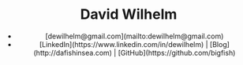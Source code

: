 <header>
  <h1>David Wilhelm</h1>
    <ul id="address">
      <!--<li> 20 Young St, Guelph, ON</li>
      <li> (519) 362 0453 </li>-->
      <li> [dewilhelm@gmail.com](mailto:dewilhelm@gmail.com) </li>
      <li> [LinkedIn](https://www.linkedin.com/in/dewilhelm) | [Blog](http://dafishinsea.com) | [GitHub](https://github.com/bigfish)  </li>
  </ul>
</header>
